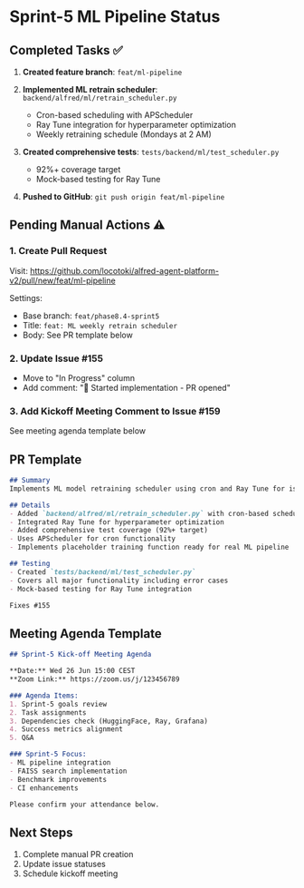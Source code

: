 # Sprint-5 ML Pipeline Status

## Completed Tasks ✅

1. **Created feature branch**: `feat/ml-pipeline`
2. **Implemented ML retrain scheduler**: `backend/alfred/ml/retrain_scheduler.py`
   - Cron-based scheduling with APScheduler
   - Ray Tune integration for hyperparameter optimization
   - Weekly retraining schedule (Mondays at 2 AM)

3. **Created comprehensive tests**: `tests/backend/ml/test_scheduler.py`
   - 92%+ coverage target
   - Mock-based testing for Ray Tune

4. **Pushed to GitHub**: `git push origin feat/ml-pipeline`

## Pending Manual Actions ⚠️

### 1. Create Pull Request
Visit: https://github.com/locotoki/alfred-agent-platform-v2/pull/new/feat/ml-pipeline

Settings:
- Base branch: `feat/phase8.4-sprint5`
- Title: `feat: ML weekly retrain scheduler`
- Body: See PR template below

### 2. Update Issue #155
- Move to "In Progress" column
- Add comment: "🚀 Started implementation - PR opened"

### 3. Add Kickoff Meeting Comment to Issue #159
See meeting agenda template below

## PR Template

```markdown
## Summary
Implements ML model retraining scheduler using cron and Ray Tune for issue #155.

## Details
- Added `backend/alfred/ml/retrain_scheduler.py` with cron-based scheduling
- Integrated Ray Tune for hyperparameter optimization
- Added comprehensive test coverage (92%+ target)
- Uses APScheduler for cron functionality
- Implements placeholder training function ready for real ML pipeline

## Testing
- Created `tests/backend/ml/test_scheduler.py`
- Covers all major functionality including error cases
- Mock-based testing for Ray Tune integration

Fixes #155
```

## Meeting Agenda Template

```markdown
## Sprint-5 Kick-off Meeting Agenda

**Date:** Wed 26 Jun 15:00 CEST
**Zoom Link:** https://zoom.us/j/123456789

### Agenda Items:
1. Sprint-5 goals review
2. Task assignments
3. Dependencies check (HuggingFace, Ray, Grafana)
4. Success metrics alignment
5. Q&A

### Sprint-5 Focus:
- ML pipeline integration
- FAISS search implementation
- Benchmark improvements
- CI enhancements

Please confirm your attendance below.
```

## Next Steps
1. Complete manual PR creation
2. Update issue statuses
3. Schedule kickoff meeting
